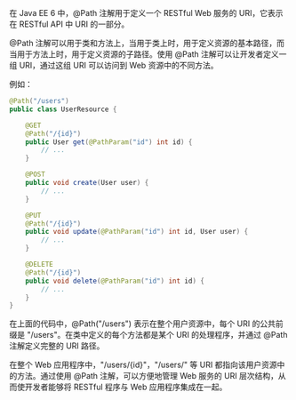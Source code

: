 在 Java EE 6 中，@Path 注解用于定义一个 RESTful Web 服务的 URI，它表示在 RESTful API 中 URI 的一部分。

@Path 注解可以用于类和方法上，当用于类上时，用于定义资源的基本路径，而当用于方法上时，用于定义资源的子路径。使用 @Path 注解可以让开发者定义一组 URI，通过这组 URI 可以访问到 Web 资源中的不同方法。

例如：

```java
@Path("/users")
public class UserResource {

    @GET
    @Path("/{id}")
    public User get(@PathParam("id") int id) {
        // ...
    }

    @POST
    public void create(User user) {
        // ...
    }

    @PUT
    @Path("/{id}")
    public void update(@PathParam("id") int id, User user) {
        // ...
    }

    @DELETE
    @Path("/{id}")
    public void delete(@PathParam("id") int id) {
        // ...
    }
}
```

在上面的代码中，@Path("/users") 表示在整个用户资源中，每个 URI 的公共前缀是 "/users"。在类中定义的每个方法都是某个 URI 的处理程序，并通过 @Path 注解定义完整的 URI 路径。

在整个 Web 应用程序中，"/users/{id}"，"/users/" 等 URI 都指向该用户资源中的方法。通过使用 @Path 注解，可以方便地管理 Web 服务的 URI 层次结构，从而使开发者能够将 RESTful 程序与 Web 应用程序集成在一起。
